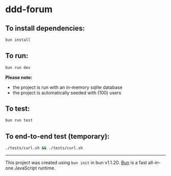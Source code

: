 # ddd-forum

## To install dependencies:

```bash
bun install
```

## To run:

```bash
bun run dev
```

**Please note:**
- the project is run with an in-memory sqlite database
- the project is automatically seeded with (100) users

## To test:

```bash
bun run test
```

## To end-to-end test (temporary):

```bash
./tests/curl.sh && ./tests/curl.sh
```

---

This project was created using `bun init` in bun v1.1.20. [Bun](https://bun.sh) is a fast all-in-one JavaScript runtime.
